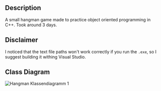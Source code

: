 ## Description
A small hangman game made to practice object oriented programming in C++. Took around 3 days. 

## Disclaimer
I noticed that the text file paths won't work correctly if you run the `.exe`, so I suggest building it withing Visual Studio.

## Class Diagram
![Hangman Klassendiagramm 1](https://github.com/user-attachments/assets/706401e9-7519-4ba0-9eeb-786ed39917bb)
